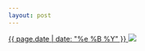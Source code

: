 ```yaml
---
layout: post
---
```


<p>
  <a href="/141">
    <time>{{ page.date | date: "%e %B %Y" }}</time>
    <img src="https://s3.amazonaws.com/life.aaronjgreenberg.com/141.jpg">
  </a>
  
</p>
